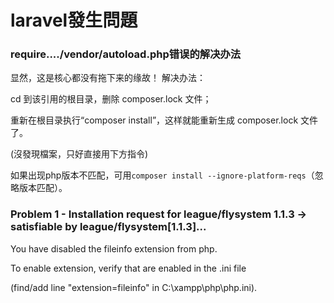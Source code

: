 # laravel發生問題


### require..../vendor/autoload.php错误的解决办法

显然，这是核心都没有拖下来的缘故！
解决办法：

 cd 到该引用的根目录，删除 composer.lock 文件；
 
 重新在根目录执行“composer install”，这样就能重新生成 composer.lock 文件了。

(沒發現檔案，只好直接用下方指令)

如果出现php版本不匹配，可用`composer install --ignore-platform-reqs`（忽略版本匹配）。


### Problem 1 - Installation request for league/flysystem 1.1.3 -> satisfiable by league/flysystem[1.1.3]...


You have disabled the fileinfo extension from php.

To enable extension, verify that are enabled in the .ini file 

(find/add line "extension=fileinfo" in C:\xampp\php\php.ini). 
